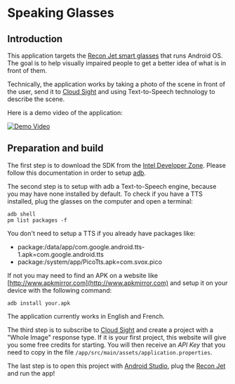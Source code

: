 # Speaking Glasses

## Introduction
This application targets the [Recon Jet smart glasses](https://www.reconinstruments.com/products/jet/) that runs Android OS.
The goal is to help visually impaired people to get a better idea of what is in front of them.

Technically, the application works by taking a photo of the scene in front of the user, send it to [Cloud Sight](https://cloudsight.ai/)
and using Text-to-Speech technology to describe the scene.

Here is a demo video of the application:

[![Demo Video](https://img.youtube.com/vi/bGrgviXpvKw/0.jpg)](https://www.youtube.com/watch?v=bGrgviXpvKw)

## Preparation and build
The first step is to download the SDK from the [Intel Developer Zone](https://software.intel.com/en-us/recon).
Please follow this documentation in order to setup [adb](https://developer.android.com/studio/command-line/adb.html).

The second step is to setup with adb a Text-to-Speech engine, because you may have none installed by default.
To check if you have a TTS installed, plug the glasses on the computer and open a terminal:

    adb shell
    pm list packages -f

You don't need to setup a TTS if you already have packages like:
* package:/data/app/com.google.android.tts-1.apk=com.google.android.tts
* package:/system/app/PicoTts.apk=com.svox.pico

If not you may need to find an APK on a website like [http://www.apkmirror.com](http://www.apkmirror.com) and setup it on your device with the following command:

    adb install your.apk

The application currently works in English and French.

The third step is to subscribe to [Cloud Sight](https://cloudsight.ai/) and create a project with a "Whole Image" response type.
If it is your first project, this website will give you some free credits for starting.
You will then receive an *API Key* that you need to copy in the file `/app/src/main/assets/application.properties`.

The last step is to open this project with [Android Studio](https://developer.android.com/studio/index.html), plug the 
[Recon Jet ](https://www.reconinstruments.com/products/jet/) and run the app!
